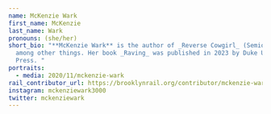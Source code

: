 ```yaml
---
name: McKenzie Wark
first_name: McKenzie
last_name: Wark
pronouns: (she/her)
short_bio: "**McKenzie Wark** is the author of _Reverse Cowgirl_ (Semiotexte),
  among other things. Her book _Raving_ was published in 2023 by Duke University
  Press. "
portraits:
  - media: 2020/11/mckenzie-wark
rail_contributor_url: https://brooklynrail.org/contributor/mckenzie-wark
instagram: mckenziewark3000
twitter: mckenziewark
---
```


